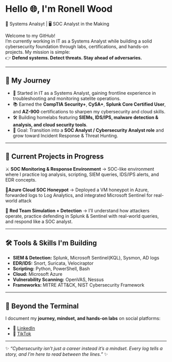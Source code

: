 #  Hello 🌐, I'm Ronell Wood  

📡 Systems Analsyt | 🖥️ SOC Analyst in the Making  

Welcome to my GitHub!  
I’m currently working in IT as a Systems Analyst while building a solid cybersecurity foundation through labs, certifications, and hands-on projects. 
My mission is simple:  
👉 **Defend systems. Detect threats. Stay ahead of adversaries.**  

---

## 🧭 My Journey  
- 📍 Started in IT as a Systems Analyst, gaining frontline experience in troubleshooting and monitoring satelite operations.  
- 📚 Earned the **CompTIA Security+**, **CySA+**, **Splunk Core Certified User**, and **AZ-900** certifications to sharpen my cybersecurity and cloud skills.  
- 🛠️ Building homelabs featuring **SIEMs, IDS/IPS, malware detection & analysis, and cloud security tools**.  
- 🎯 Goal: Transition into a **SOC Analyst / Cybersecurity Analyst role** and grow toward Incident Response & Threat Hunting.  

---

## 🔬 Current Projects in Progress  

⚔️ **SOC Monitoring & Response Environment** → SOC-like environment where I practice log analysis, scripting, SIEM queries, IDS/IPS alerts, and EDR concepts.

🍯**Azure Cloud SOC Honeypot** → Deployed a VM honeypot in Azure, forwarded logs to Log Analytics, and integrated Microsoft Sentinel for real-world attack 

🧪 **Red Team Simulation + Detection** → I’ll understand how attackers operate, practice defending in Splunk & Sentinel with real-world queries, and respond like a SOC analyst. 

---

## 🛠️ Tools & Skills I'm Building  
- **SIEM & Detection:** Splunk, Microsoft Sentinel(KQL), Sysmon, AD logs  
- **EDR/IDS:** Snort, Suricata, Velociraptor 
- **Scripting:** Python, PowerShell, Bash  
- **Cloud:** Microsoft Azure
- **Vulnerability Scanning:** OpenVAS, Nessus  
- **Frameworks:** MITRE ATT&CK, NIST Cybersecurity Framework  

---

## 🎥 Beyond the Terminal  
I document my **journey, mindset, and hands-on labs** on social platforms:  
- 📎 [LinkedIn](https://www.linkedin.com/in/ronell-wood-065457195/)  
- 🎥 [TikTok](https://www.tiktok.com/@origi__nell)  

---

✨ *“Cybersecurity isn’t just a career instead it’s a mindset. Every log tells a story, and I’m here to read between the lines.”* ✨
